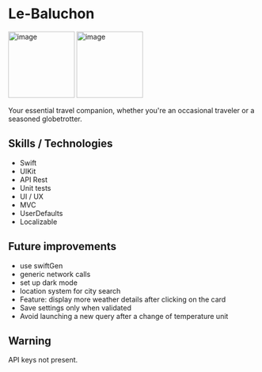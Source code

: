 # Le-Baluchon

<img width="134" alt="image" src="https://github.com/MaximePoint6/Le-Baluchon/assets/97056010/256c3709-7166-4aef-800d-80c0dacaa87c">
<img width="134" alt="image" src="https://github.com/MaximePoint6/Le-Baluchon/assets/97056010/79a8f3a1-8a54-4160-b3c1-bccb7e308833">

Your essential travel companion, whether you're an occasional traveler or a seasoned globetrotter.

## Skills / Technologies
- Swift
- UIKit
- API Rest
- Unit tests
- UI / UX
- MVC
- UserDefaults
- Localizable

## Future improvements
- use swiftGen
- generic network calls
- set up dark mode
- location system for city search
- Feature: display more weather details after clicking on the card
- Save settings only when validated
- Avoid launching a new query after a change of temperature unit

## Warning
API keys not present.

